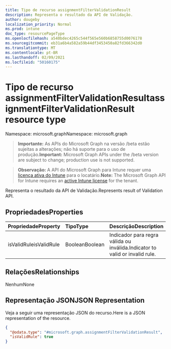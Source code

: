 ```yaml
---
title: Tipo de recurso assignmentFilterValidationResult
description: Representa o resultado da API de Validação.
author: dougeby
localization_priority: Normal
ms.prod: intune
doc_type: resourcePageType
ms.openlocfilehash: a540bdec4265c544f565e560b6858755d0076178
ms.sourcegitcommit: eb31a6b4a582a59b44df3453450a82fd366342d0
ms.translationtype: MT
ms.contentlocale: pt-BR
ms.lasthandoff: 02/09/2021
ms.locfileid: "50160175"
---
```

# <a name="assignmentfiltervalidationresult-resource-type"></a><span data-ttu-id="33dc2-103">Tipo de recurso assignmentFilterValidationResult</span><span class="sxs-lookup"><span data-stu-id="33dc2-103">assignmentFilterValidationResult resource type</span></span>

<span data-ttu-id="33dc2-104">Namespace: microsoft.graph</span><span class="sxs-lookup"><span data-stu-id="33dc2-104">Namespace: microsoft.graph</span></span>

> <span data-ttu-id="33dc2-105">**Importante:** As APIs do Microsoft Graph na versão /beta estão sujeitas a alterações; não há suporte para o uso de produção.</span><span class="sxs-lookup"><span data-stu-id="33dc2-105">**Important:** Microsoft Graph APIs under the /beta version are subject to change; production use is not supported.</span></span>

> <span data-ttu-id="33dc2-106">**Observação:** A API do Microsoft Graph para Intune requer uma [licença ativa do Intune](https://go.microsoft.com/fwlink/?linkid=839381) para o locatário.</span><span class="sxs-lookup"><span data-stu-id="33dc2-106">**Note:** The Microsoft Graph API for Intune requires an [active Intune license](https://go.microsoft.com/fwlink/?linkid=839381) for the tenant.</span></span>

<span data-ttu-id="33dc2-107">Representa o resultado da API de Validação.</span><span class="sxs-lookup"><span data-stu-id="33dc2-107">Represents result of Validation API.</span></span>

## <a name="properties"></a><span data-ttu-id="33dc2-108">Propriedades</span><span class="sxs-lookup"><span data-stu-id="33dc2-108">Properties</span></span>
|<span data-ttu-id="33dc2-109">Propriedade</span><span class="sxs-lookup"><span data-stu-id="33dc2-109">Property</span></span>|<span data-ttu-id="33dc2-110">Tipo</span><span class="sxs-lookup"><span data-stu-id="33dc2-110">Type</span></span>|<span data-ttu-id="33dc2-111">Descrição</span><span class="sxs-lookup"><span data-stu-id="33dc2-111">Description</span></span>|
|:---|:---|:---|
|<span data-ttu-id="33dc2-112">isValidRule</span><span class="sxs-lookup"><span data-stu-id="33dc2-112">isValidRule</span></span>|<span data-ttu-id="33dc2-113">Boolean</span><span class="sxs-lookup"><span data-stu-id="33dc2-113">Boolean</span></span>|<span data-ttu-id="33dc2-114">Indicador para regra válida ou inválida.</span><span class="sxs-lookup"><span data-stu-id="33dc2-114">Indicator to valid or invalid rule.</span></span>|

## <a name="relationships"></a><span data-ttu-id="33dc2-115">Relações</span><span class="sxs-lookup"><span data-stu-id="33dc2-115">Relationships</span></span>
<span data-ttu-id="33dc2-116">Nenhum</span><span class="sxs-lookup"><span data-stu-id="33dc2-116">None</span></span>

## <a name="json-representation"></a><span data-ttu-id="33dc2-117">Representação JSON</span><span class="sxs-lookup"><span data-stu-id="33dc2-117">JSON Representation</span></span>
<span data-ttu-id="33dc2-118">Veja a seguir uma representação JSON do recurso.</span><span class="sxs-lookup"><span data-stu-id="33dc2-118">Here is a JSON representation of the resource.</span></span>
<!-- {
  "blockType": "resource",
  "@odata.type": "microsoft.graph.assignmentFilterValidationResult"
}
-->
``` json
{
  "@odata.type": "#microsoft.graph.assignmentFilterValidationResult",
  "isValidRule": true
}
```




